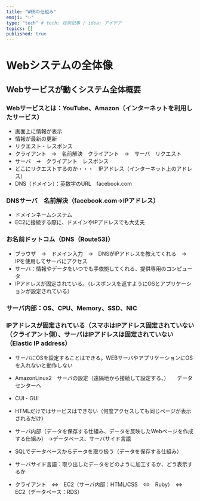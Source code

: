 ```yaml
---
title: "WEBの仕組み"
emoji: "✨"
type: "tech" # tech: 技術記事 / idea: アイデア
topics: []
published: true
---
```


# Webシステムの全体像
## Webサービスが動くシステム全体概要

### Webサービスとは：YouTube、Amazon（インターネットを利用したサービス）
* 画面上に情報が表示
* 情報が最新の更新
* リクエスト・レスポンス
* クライアント　→　名前解決　クライアント　→　サーバ　リクエスト
* サーバ　→　クライアント　レスポンス
* どこにリクエストするのか・・・　IPアドレス（インターネット上のアドレス）
* DNS（ドメイン）：英数字のURL　facebook.com

### DNSサーバ　名前解決（facebook.com→IPアドレス）
* ドメインネームシステム
* EC2に接続する際に、ドメインやIPアドレスでも大丈夫

### お名前ドットコム（DNS（Route53)）
* ブラウザ　→　ドメイン入力　→　DNSがIPアドレスを教えてくれる　→　IPを使用してサーバにアクセス
* サーバ：情報やデータをいつでも手依拠してくれる、提供専用のコンピュータ
* IPアドレスが固定されている。（レスポンスを返すようにOSとアプリケーションが設定されている）

### サーバ内部：OS、CPU、Memory、SSD、NIC

### IPアドレスが固定されている（スマホはIPアドレス固定されていない（クライアント側）、サーバはIPアドレスは固定されていない（Elastic IP address）


* サーバにOSを設定することはできる。WEBサーバやアプリケーションにOSを入れないと動作しない


* AmazonLinux2　サーバの設定（遠隔地から接続して設定する、）　　データセンターへ

* CUI・GUI　

* HTMLだけではサービスはできない（何度アクセスしても同じページが表示されるだけ）

* サーバ内部（データを保存する仕組み、データを反映したWebページを作成する仕組み）
→データベース、サーバサイド言語

* SQLでデータベースからデータを取り扱う（データを保存する仕組み）

* サーバサイド言語：取り出したデータをどのように加工するか、どう表示するか

* クライアント　⇔　EC2（サーバ内部：HTML/CSS　⇔　Ruby）　⇔　EC2（データベース：RDS）
